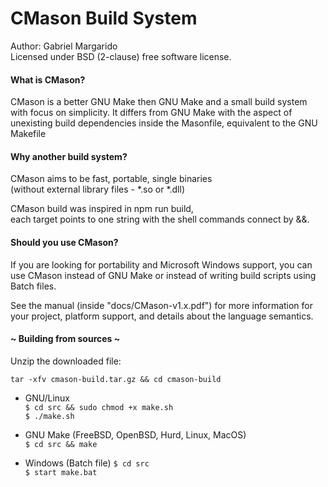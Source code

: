 # CMason Build System
Author: Gabriel Margarido  
Licensed under BSD (2-clause) free software license.


#### What is CMason?
CMason is a better GNU Make then GNU Make and a small build system with focus on simplicity. It differs from GNU Make with the aspect of unexisting build dependencies inside the Masonfile, equivalent to the GNU Makefile

#### Why another build system?
CMason aims to be fast, portable, single binaries  
(without external library files - *.so or *.dll)

CMason build was inspired in npm run build,  
each target points to one string with the shell commands connect by &&.

#### Should you use CMason?
If you are looking for portability and Microsoft Windows support, you can use CMason instead of GNU Make or instead of writing build scripts using Batch files.

See the manual (inside "docs/CMason-v1.x.pdf") for more information for your project, platform support, and details about the language semantics.


#### ~ Building from sources ~
Unzip the downloaded file:

```tar -xfv cmason-build.tar.gz && cd cmason-build```  

- GNU/Linux  
  ```$ cd src && sudo chmod +x make.sh```  
  ```$ ./make.sh```  
  
- GNU Make (FreeBSD, OpenBSD, Hurd, Linux, MacOS)  
  ```$ cd src && make```  
  
- Windows (Batch file)
  ```$ cd src```  
  ```$ start make.bat```  